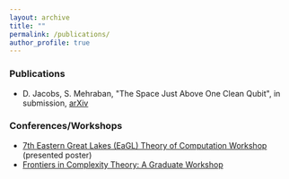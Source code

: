 ```yaml
---
layout: archive
title: ""
permalink: /publications/
author_profile: true
---
```

### Publications
- D. Jacobs, S. Mehraban, "The Space Just Above One Clean Qubit", in submission, [arXiv](https://arxiv.org/abs/2410.08051)

### Conferences/Workshops
- [7th Eastern Great Lakes (EaGL) Theory of Computation Workshop](https://www.cs.rochester.edu/u/shossei2/eagl2024website/index.html) (presented poster)
- [Frontiers in Complexity Theory: A Graduate Workshop](http://dimacs.rutgers.edu/events/details?eID=2785)